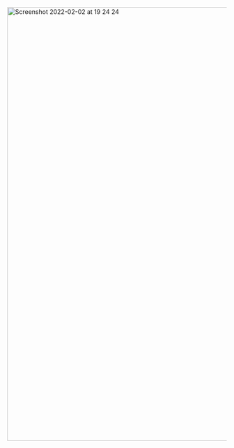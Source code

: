 
<img width="996" alt="Screenshot 2022-02-02 at 19 24 24" src="https://user-images.githubusercontent.com/89366347/152136060-4715db5f-76e4-4190-b71c-7d6ab3d88407.png">
